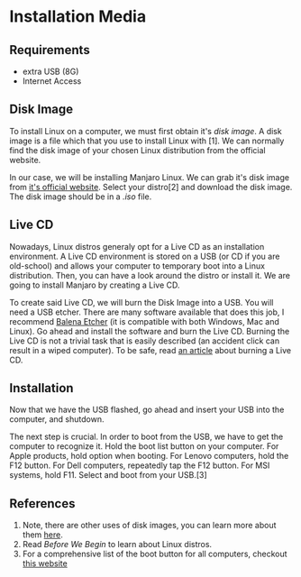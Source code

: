 # Installation Media

## Requirements
- extra USB (8G) 
- Internet Access

## Disk Image
To install Linux on a computer, we must first obtain it's _disk image_. A disk image is a file which that you use to install Linux with [1]. We can normally find the disk image of your chosen Linux distribution from the official website.
  
In our case, we will be installing Manjaro Linux. We can grab it's disk image from [it's official website](https://manjaro.org/download/). Select your distro[2] and download the disk image. The disk image should be in a _.iso_ file.

## Live CD
Nowadays, Linux distros generaly opt for a Live CD as an installation environment. A Live CD environment is stored on a USB (or CD if you are old-school) and allows your computer to temporary boot into a Linux distribution. Then, you can have a look around the distro or install it. We are going to install Manjaro by creating a Live CD.
  
To create said Live CD, we will burn the Disk Image into a USB. You will need a USB etcher. There are many software available that does this job, I recommend [Balena Etcher](https://www.balena.io/etcher) (it is compatible with both Windows, Mac and Linux). Go ahead and install the software and burn the Live CD. Burning the Live CD is not a trivial task that is easily described (an accident click can result in a wiped computer). To be safe, read [an article](https://www.techsolveprac.com/manjaro-flash-drive-balena-etcher-windows/) about burning a Live CD.

## Installation
Now that we have the USB flashed, go ahead and insert your USB into the computer, and shutdown.
  
The next step is crucial. In order to boot from the USB, we have to get the computer to recognize it. Hold the boot list button on your computer. For Apple products, hold option when booting. For Lenovo computers, hold the F12 button. For Dell computers, repeatedly tap the F12 button. For MSI systems, hold F11. Select and boot from your USB.[3]

## References
1. Note, there are other uses of disk images, you can learn more about them [here](https://www.wisegeek.com/what-is-a-disk-image.htm).
2. Read _Before We Begin_ to learn about Linux distros.
3. For a comprehensive list of the boot button for all computers, checkout [this website](https://www.windowspasswordsrecovery.com/windows-tips/how-to-set-bios-to-boot-from-the-usb-flash-drive.html)
